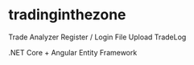 # tradinginthezone

Trade Analyzer
Register / Login
File Upload
TradeLog

.NET Core + Angular
Entity Framework

